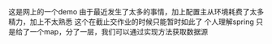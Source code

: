 这是网上的一个demo
由于最近发生了太多的事情，加上配置主从环境耗费了太多精力，加上不太熟悉
这个在截止交作业的时候只能暂时如此了
个人理解spring 只是给了一个map，分了一层，我们可以通过实现方法获取数据源
